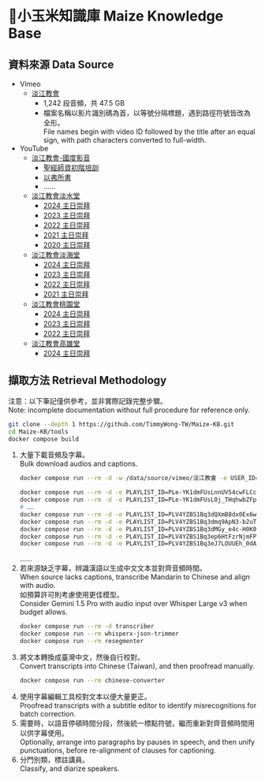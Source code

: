# 🌽小玉米知識庫 Maize Knowledge Base

## 資料來源 Data Source

- Vimeo
  - [淡江教會](https://vimeo.com/user2178983)
    - 1,242 段音頻，共 47.5 GB
    - 檔案名稱以影片識別碼為首，以等號分隔標題，遇到路徑符號皆改為全形。  
      File names begin with video ID followed by the title after an equal sign, with path characters converted to full-width.
- YouTube
  - [淡江教會-國度影音](https://www.youtube.com/channel/UCTvOJF2jWzrSOCXuXI-pgNQ)
    - [聖經師資初階培訓](https://www.youtube.com/playlist?list=PLe-YK1dmFUsLnnUV54cwFLCc8nXP2TUvz)
    - [以弗所書](https://www.youtube.com/playlist?list=PLe-YK1dmFUsL0j_THqhwbZFpj0BuXdpJj)
    - ……
  - [淡江教會淡水堂](https://www.youtube.com/channel/UCx6fUQUflVPgUbkY7GWJMwg)
    - [2024 主日崇拜](https://www.youtube.com/playlist?list=PLV4YZBS1Bq3dQXmB8dx0Ex6w6dMfs0SW4)
    - [2023 主日崇拜](https://www.youtube.com/playlist?list=PLV4YZBS1Bq3dmq9ApN3-b2uTICgKJCnVj)
    - [2022 主日崇拜](https://www.youtube.com/playlist?list=PLV4YZBS1Bq3dMGy_e4c-H0K0M9n9uCl3e)
    - [2021 主日崇拜](https://www.youtube.com/playlist?list=PLV4YZBS1Bq3ep6HtFzrNjmFPupiZbnL_P)
    - [2020 主日崇拜](https://www.youtube.com/playlist?list=PLV4YZBS1Bq3eJ7LOUUEh_0dAXnKePUWd2)
  - [淡江教會淡海堂](https://www.youtube.com/channel/UC-6ac1QQifgsvXhFpL_wnZw)
    - [2024 主日崇拜](https://www.youtube.com/playlist?list=PLyCjLfWbz6idH6SzBO02YED9Bb-3GqnWp)
    - [2023 主日崇拜](https://www.youtube.com/playlist?list=PLyCjLfWbz6iehtHyI_DT_EVeatcwF4YgL)
    - [2022 主日崇拜](https://www.youtube.com/playlist?list=PLyCjLfWbz6icBuJAbYAlPwl6pl6TKPFK5)
    - [2021 主日崇拜](https://www.youtube.com/playlist?list=PLyCjLfWbz6ifHFuXI4BNkboMVpkcR_q-T)
  - [淡江教會桃園堂](https://www.youtube.com/channel/UCcdIbQvRl8i6tEuKiYQgMAw)
    - [2024 主日崇拜](https://www.youtube.com/playlist?list=PL9BI9uMgbGFdUu4r8tU3P04LGANbXjGaF)
    - [2023 主日崇拜](https://www.youtube.com/playlist?list=PL9BI9uMgbGFcWX50Cr_CAysMp4NECsa6j)
    - [2022 主日崇拜](https://www.youtube.com/playlist?list=PL9BI9uMgbGFdpwyDZx3nxSRcCDsEQQGCY)
  - [淡江教會高雄堂](https://www.youtube.com/channel/UCXLpnJfevlM4Y57jIiQRuXg)
    - [2024 主日崇拜](https://www.youtube.com/playlist?list=PLLIqo6dtvjwOx0QjCZWfaZsmphSHLNRtS)

## 擷取方法 Retrieval Methodology
注意：以下筆記僅供參考，並非實際記錄完整步驟。  
Note: incomplete documentation without full procedure for reference only.

```sh
git clone --depth 1 https://github.com/TimmyWong-TW/Maize-KB.git
cd Maize-KB/tools
docker compose build
```

1. 大量下載音頻及字幕。  
   Bulk download audios and captions.
   ```sh
   docker compose run --rm -d -w /data/source/vimeo/淡江教會 -e USER_ID=2178983 vimeo-downloader
   ```
   ```sh
   docker compose run --rm -d -e PLAYLIST_ID=PLe-YK1dmFUsLnnUV54cwFLCc8nXP2TUvz youtube-dl
   docker compose run --rm -d -e PLAYLIST_ID=PLe-YK1dmFUsL0j_THqhwbZFpj0BuXdpJj youtube-dl
   # ……
   docker compose run --rm -d -e PLAYLIST_ID=PLV4YZBS1Bq3dQXmB8dx0Ex6w6dMfs0SW4 youtube-dl
   docker compose run --rm -d -e PLAYLIST_ID=PLV4YZBS1Bq3dmq9ApN3-b2uTICgKJCnVj youtube-dl
   docker compose run --rm -d -e PLAYLIST_ID=PLV4YZBS1Bq3dMGy_e4c-H0K0M9n9uCl3e youtube-dl
   docker compose run --rm -d -e PLAYLIST_ID=PLV4YZBS1Bq3ep6HtFzrNjmFPupiZbnL_P youtube-dl
   docker compose run --rm -d -e PLAYLIST_ID=PLV4YZBS1Bq3eJ7LOUUEh_0dAXnKePUWd2 youtube-dl
   ```
   ……
1. 若來源缺乏字幕，辨識漢語以生成中文文本並對齊音頻時間。  
   When source lacks captions, transcribe Mandarin to Chinese and align with audio.  
   如預算許可則考慮使用更佳模型。  
   Consider Gemini 1.5 Pro with audio input over Whisper Large v3 when budget allows.
   ```sh
   docker compose run --rm -d transcriber
   docker compose run --rm whisperx-json-trimmer
   docker compose run --rm resegmenter
   ```
1. 將文本轉換成臺灣中文，然後自行校對。  
   Convert transcripts into Chinese (Taiwan), and then proofread manually.
   ```sh
   docker compose run --rm chinese-converter
   ```
1. 使用字幕編輯工具校對文本以便大量更正。  
   Proofread transcripts with a subtitle editor to identify misrecognitions for batch correction.
1. 需要時，以語音停頓時間分段，然後統一標點符號，繼而重新對齊音頻時間用以供字幕使用。  
   Optionally, arrange into paragraphs by pauses in speech, and then unify punctuations, before re-alignment of clauses for captioning.
1. 分門別類，標註講員。  
   Classify, and diarize speakers.